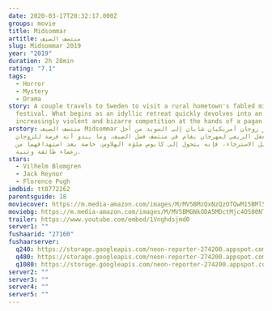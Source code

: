 ```yaml
---
date: 2020-03-17T20:32:17.000Z
groups: movie
title: Midsommar
artitle: منتصف الصيف
slug: Midsommar 2019
year: "2019"
duration: 2h 28min
rating: "7.1"
tags:
  - Horror
  - Mystery
  - Drama
story: A couple travels to Sweden to visit a rural hometown's fabled mid-summer
  festival. What begins as an idyllic retreat quickly devolves into an
  increasingly violent and bizarre competition at the hands of a pagan cult.
arstory: منتصف الصيف Midsommar يسافر زوجان أمريكيان شابان إلى السويد من أجل
  زيارة المعقل الريفي لمهرجان يقام في منتصف فصل الصيف، وما يبدو أنه فرصة للزوجان
  في سبيل الاسترخاء، فإنه يتحول إلى كابوس ملؤه الهلاوس، خاصة بعد استهدافهما من
  زعماء طائفة وثنية.
stars:
  - Vilhelm Blomgren
  - Jack Reynor
  - Florence Pugh
imdbid: tt8772262
parentsguide: 18
moviecover: https://m.media-amazon.com/images/M/MV5BMzQxNzQzOTQwM15BMl5BanBnXkFtZTgwMDQ2NTcwODM@._V1_SY1000_CR0,0,674,1000_AL_.jpg
moviebg: https://m.media-amazon.com/images/M/MV5BMGNkODA5MDctMjc4OS00NTZjLTk0NjktMzkxYmIwMzgwZDhlXkEyXkFqcGdeQXVyMTkxNjUyNQ@@._V1_SY1000_SX1500_AL_.jpg
trailer: https://www.youtube.com/embed/1Vnghdsjmd0
server1: ""
fushaarid: "27160"
fushaarserver:
  q240: https://storage.googleapis.com/neon-reporter-274200.appspot.com/fushaar/media/27160/27160-240p.mp4
  q480: https://storage.googleapis.com/neon-reporter-274200.appspot.com/fushaar/media/27160/27160-480p.mp4
  q1080: https://storage.googleapis.com/neon-reporter-274200.appspot.com/fushaar/media/27160/27160.mp4
server2: ""
server3: ""
server4: ""
server5: ""
---
```

